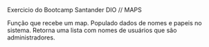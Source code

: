 Exercicio do Bootcamp Santander DIO // MAPS

Função que recebe um map.
Populado dados de nomes e papeis no sistema.
Retorna uma lista com nomes de usuários que são administradores.